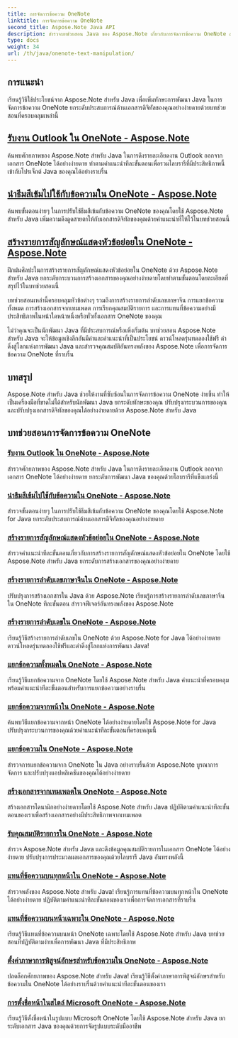 ```yaml
---
title: การจัดการข้อความ OneNote
linktitle: การจัดการข้อความ OneNote
second_title: Aspose.Note Java API
description: สำรวจบทช่วยสอน Java ของ Aspose.Note เกี่ยวกับการจัดการข้อความ OneNote สำรวจวิธีการที่มีประสิทธิภาพสำหรับงานต่างๆ เช่น การแยกข้อความ การใช้ธีม การสร้างรายการ และอื่นๆ
type: docs
weight: 34
url: /th/java/onenote-text-manipulation/
---
```


## การแนะนำ

เรียนรู้วิธีใช้ประโยชน์จาก Aspose.Note สำหรับ Java เพื่อเพิ่มทักษะการพัฒนา Java ในการจัดการข้อความ OneNote ยกระดับประสบการณ์ด้านเอกสารดิจิทัลของคุณอย่างง่ายดายด้วยบทช่วยสอนที่ครอบคลุมเหล่านี้

##  [รับงาน Outlook ใน OneNote - Aspose.Note](./get-outlook-task/)
ค้นพบศักยภาพของ Aspose.Note สำหรับ Java ในการดึงรายละเอียดงาน Outlook ออกจากเอกสาร OneNote ได้อย่างง่ายดาย ทำตามคำแนะนำทีละขั้นตอนเพื่อรวมไลบรารีที่มีประสิทธิภาพนี้เข้ากับโปรเจ็กต์ Java ของคุณได้อย่างราบรื่น

## [นำธีมสีเข้มไปใช้กับข้อความใน OneNote - Aspose.Note](./apply-dark-theme/)
ค้นพบขั้นตอนง่ายๆ ในการปรับใช้ธีมสีเข้มกับข้อความ OneNote ของคุณโดยใช้ Aspose.Note สำหรับ Java เพิ่มความดึงดูดสายตาให้กับเอกสารดิจิทัลของคุณด้วยคำแนะนำที่ให้ไว้ในบทช่วยสอนนี้

## [สร้างรายการสัญลักษณ์แสดงหัวข้อย่อยใน OneNote - Aspose.Note](./create-bulleted-list/)
ฝึกฝนศิลปะในการสร้างรายการสัญลักษณ์แสดงหัวข้อย่อยใน OneNote ด้วย Aspose.Note สำหรับ Java ยกระดับกระบวนการสร้างเอกสารของคุณอย่างง่ายดายโดยทำตามขั้นตอนโดยละเอียดที่สรุปไว้ในบทช่วยสอนนี้

บทช่วยสอนเหล่านี้ครอบคลุมหัวข้อต่างๆ รวมถึงการสร้างรายการลำดับเลขภาษาจีน การแยกข้อความทั้งหมด การสร้างเอกสารจากเทมเพลต การเรียกคุณสมบัติรายการ และการแทนที่ข้อความอย่างมีประสิทธิภาพในหน้าใดหน้าหนึ่งหรือทั่วทั้งเอกสาร OneNote ของคุณ

ไม่ว่าคุณจะเป็นนักพัฒนา Java ที่มีประสบการณ์หรือเพิ่งเริ่มต้น บทช่วยสอน Aspose.Note สำหรับ Java จะให้ข้อมูลเชิงลึกอันมีค่าและคำแนะนำที่เป็นประโยชน์ ดาวน์โหลดรุ่นทดลองใช้ฟรี ดำดิ่งสู่โลกแห่งการพัฒนา Java และสำรวจคุณสมบัติอันทรงพลังของ Aspose.Note เพื่อการจัดการข้อความ OneNote ที่ราบรื่น

## บทสรุป
Aspose.Note สำหรับ Java ช่วยให้งานที่ซับซ้อนในการจัดการข้อความ OneNote ง่ายขึ้น ทำให้เป็นเครื่องมือที่ขาดไม่ได้สำหรับนักพัฒนา Java ยกระดับทักษะของคุณ ปรับปรุงกระบวนการของคุณ และปรับปรุงเอกสารดิจิทัลของคุณได้อย่างง่ายดายด้วย Aspose.Note สำหรับ Java
## บทช่วยสอนการจัดการข้อความ OneNote
### [รับงาน Outlook ใน OneNote - Aspose.Note](./get-outlook-task/)
สำรวจศักยภาพของ Aspose.Note สำหรับ Java ในการดึงรายละเอียดงาน Outlook ออกจากเอกสาร OneNote ได้อย่างง่ายดาย ยกระดับการพัฒนา Java ของคุณด้วยไลบรารีที่แข็งแกร่งนี้
### [นำธีมสีเข้มไปใช้กับข้อความใน OneNote - Aspose.Note](./apply-dark-theme/)
สำรวจขั้นตอนง่ายๆ ในการปรับใช้ธีมสีเข้มกับข้อความ OneNote ของคุณโดยใช้ Aspose.Note for Java ยกระดับประสบการณ์ด้านเอกสารดิจิทัลของคุณอย่างง่ายดาย
### [สร้างรายการสัญลักษณ์แสดงหัวข้อย่อยใน OneNote - Aspose.Note](./create-bulleted-list/)
สำรวจคำแนะนำทีละขั้นตอนเกี่ยวกับการสร้างรายการสัญลักษณ์แสดงหัวข้อย่อยใน OneNote โดยใช้ Aspose.Note สำหรับ Java ยกระดับการสร้างเอกสารของคุณอย่างง่ายดาย
### [สร้างรายการลำดับเลขภาษาจีนใน OneNote - Aspose.Note](./create-chinese-numbered-list/)
ปรับปรุงการสร้างเอกสารใน Java ด้วย Aspose.Note เรียนรู้การสร้างรายการลำดับเลขภาษาจีนใน OneNote ทีละขั้นตอน สำรวจฟีเจอร์อันทรงพลังของ Aspose.Note
### [สร้างรายการลำดับเลขใน OneNote - Aspose.Note](./create-numbered-list/)
เรียนรู้วิธีสร้างรายการลำดับเลขใน OneNote ด้วย Aspose.Note for Java ได้อย่างง่ายดาย ดาวน์โหลดรุ่นทดลองใช้ฟรีและดำดิ่งสู่โลกแห่งการพัฒนา Java!
### [แยกข้อความทั้งหมดใน OneNote - Aspose.Note](./extract-all-text/)
เรียนรู้วิธีแยกข้อความจาก OneNote โดยใช้ Aspose.Note สำหรับ Java คำแนะนำที่ครอบคลุมพร้อมคำแนะนำทีละขั้นตอนสำหรับการแยกข้อความอย่างราบรื่น
### [แยกข้อความจากหน้าใน OneNote - Aspose.Note](./extract-text-from-a-page/)
ค้นพบวิธีแยกข้อความจากหน้า OneNote ได้อย่างง่ายดายโดยใช้ Aspose.Note for Java ปรับปรุงกระบวนการของคุณด้วยคำแนะนำทีละขั้นตอนที่ครอบคลุมนี้
### [แยกข้อความใน OneNote - Aspose.Note](./extract-text/)
สำรวจการแยกข้อความจาก OneNote ใน Java อย่างราบรื่นด้วย Aspose.Note บูรณาการ จัดการ และปรับปรุงแอปพลิเคชันของคุณได้อย่างง่ายดาย
### [สร้างเอกสารจากเทมเพลตใน OneNote - Aspose.Note](./generate-document-from-template/)
สร้างเอกสารไดนามิกอย่างง่ายดายโดยใช้ Aspose.Note สำหรับ Java ปฏิบัติตามคำแนะนำทีละขั้นตอนของเราเพื่อสร้างเอกสารอย่างมีประสิทธิภาพจากเทมเพลต
### [รับคุณสมบัติรายการใน OneNote - Aspose.Note](./get-list-properties/)
สำรวจ Aspose.Note สำหรับ Java และดึงข้อมูลคุณสมบัติรายการในเอกสาร OneNote ได้อย่างง่ายดาย ปรับปรุงการประมวลผลเอกสารของคุณด้วยไลบรารี Java อันทรงพลังนี้
### [แทนที่ข้อความบนทุกหน้าใน OneNote - Aspose.Note](./replace-text-on-all-pages/)
สำรวจพลังของ Aspose.Note สำหรับ Java! เรียนรู้การแทนที่ข้อความบนทุกหน้าใน OneNote ได้อย่างง่ายดาย ปฏิบัติตามคำแนะนำทีละขั้นตอนของเราเพื่อการจัดการเอกสารที่ราบรื่น
### [แทนที่ข้อความบนหน้าเฉพาะใน OneNote - Aspose.Note](./replace-text-on-particular-page/)
เรียนรู้วิธีแทนที่ข้อความบนหน้า OneNote เฉพาะโดยใช้ Aspose.Note สำหรับ Java บทช่วยสอนที่ปฏิบัติตามง่ายเพื่อการพัฒนา Java ที่มีประสิทธิภาพ
### [ตั้งค่าภาษาการพิสูจน์อักษรสำหรับข้อความใน OneNote - Aspose.Note](./set-proofing-language-for-text/)
ปลดล็อกศักยภาพของ Aspose.Note สำหรับ Java! เรียนรู้วิธีตั้งค่าภาษาการพิสูจน์อักษรสำหรับข้อความใน OneNote ได้อย่างราบรื่นด้วยคำแนะนำทีละขั้นตอนของเรา
### [การตั้งชื่อหน้าในสไตล์ Microsoft OneNote - Aspose.Note](./setting-page-title-in-microsoft-onenote-style/)
เรียนรู้วิธีตั้งชื่อหน้าในรูปแบบ Microsoft OneNote โดยใช้ Aspose.Note สำหรับ Java ยกระดับเอกสาร Java ของคุณด้วยการจัดรูปแบบระดับมืออาชีพ